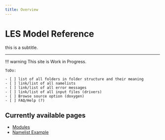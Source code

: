 ```yaml
---
title: Overview
---
```

# LES Model Reference

this is a subtitle.

---

!!! warning
    This site is  Work in Progress.

    ToDo:

    - [ ] list of all folders in folder structure and their meaning
    - [ ] link/list of all namelists
    - [ ] link/list of all error messages
    - [ ] link/list of all input files (drivers)
    - [ ] Browse source option (doxygen)
    - [ ] FAQ/Help (?)

## Currently available pages

- [Modules](Modules/index.md)
- [Namelist Example](Namelists.md)
